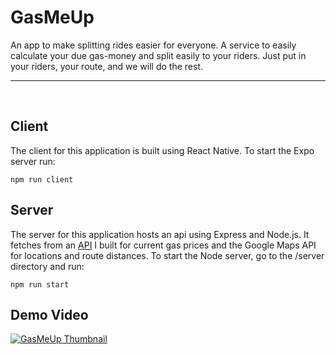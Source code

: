 # GasMeUp

An app to make splitting rides easier for everyone. A service to easily calculate your due gas-money and split easily to your riders. Just put in your riders, your route, and we will do the rest.

<hr>
<br>

## Client

The client for this application is built using React Native. To start the Expo server run:

```
npm run client
```

## Server

The server for this application hosts an api using Express and Node.js. It fetches from an [API](https://rapidapi.com/mmcardle-drx9FYQNK/api/canadian-gas-prices/) I built for current gas prices and the Google Maps API for locations and route distances. To start the Node server, go to the /server directory and run:

```
npm run start
```

## Demo Video
[![GasMeUp Thumbnail](https://i.ytimg.com/vi/z6_Ajiv4UBw/hqdefault.jpg)](https://youtube.com/shorts/z6_Ajiv4UBw?feature=share)
